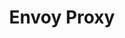 ---
blog: https://blog.envoyproxy.io/
git: https://github.com/envoyproxy/envoy
logohandle: envoyproxyio
sort: envoyproxy
title: Envoy Proxy
website: https://www.envoyproxy.io/
---